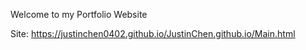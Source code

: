 Welcome to my Portfolio Website

Site: https://justinchen0402.github.io/JustinChen.github.io/Main.html
